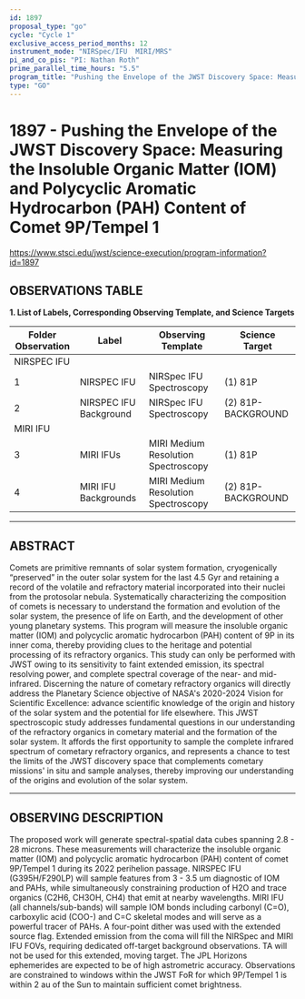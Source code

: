 ```yaml
---
id: 1897
proposal_type: "go"
cycle: "Cycle 1"
exclusive_access_period_months: 12
instrument_mode: "NIRSpec/IFU  MIRI/MRS"
pi_and_co_pis: "PI: Nathan Roth"
prime_parallel_time_hours: "5.5"
program_title: "Pushing the Envelope of the JWST Discovery Space: Measuring the Insoluble Organic Matter (IOM) and Polycyclic Aromatic Hydrocarbon (PAH) Content of Comet 9P/Tempel 1"
type: "GO"
---
```

# 1897 - Pushing the Envelope of the JWST Discovery Space: Measuring the Insoluble Organic Matter (IOM) and Polycyclic Aromatic Hydrocarbon (PAH) Content of Comet 9P/Tempel 1
https://www.stsci.edu/jwst/science-execution/program-information?id=1897
## OBSERVATIONS TABLE
**1. List of Labels, Corresponding Observing Template, and Science Targets**

| Folder Observation | Label                       | Observing Template               | Science Target       |
|--------------------|-----------------------------|----------------------------------|----------------------|
| NIRSPEC IFU        |                             |                                  |                      |
| 1                  | NIRSPEC IFU                 | NIRSpec IFU Spectroscopy         | (1) 81P              |
| 2                  | NIRSPEC IFU Background      | NIRSpec IFU Spectroscopy         | (2) 81P-BACKGROUND   |
| MIRI IFU           |                             |                                  |                      |
| 3                  | MIRI IFUs                   | MIRI Medium Resolution Spectroscopy | (1) 81P              |
| 4                  | MIRI IFU Backgrounds        | MIRI Medium Resolution Spectroscopy | (2) 81P-BACKGROUND   |

---

## ABSTRACT

Comets are primitive remnants of solar system formation, cryogenically “preserved” in the outer solar system for the last 4.5 Gyr and retaining a record of the volatile and refractory material incorporated into their nuclei from the protosolar nebula. Systematically characterizing the composition of comets is necessary to understand the formation and evolution of the solar system, the presence of life on Earth, and the development of other young planetary systems. This program will measure the insoluble organic matter (IOM) and polycyclic aromatic hydrocarbon (PAH) content of 9P in its inner coma, thereby providing clues to the heritage and potential processing of its refractory organics. This study can only be performed with JWST owing to its sensitivity to faint extended emission, its spectral resolving power, and complete spectral coverage of the near- and mid-infrared. Discerning the nature of cometary refractory organics will directly address the Planetary Science objective of NASA's 2020-2024 Vision for Scientific Excellence: advance scientific knowledge of the origin and history of the solar system and the potential for life elsewhere. This JWST spectroscopic study addresses fundamental questions in our understanding of the refractory organics in cometary material and the formation of the solar system. It affords the first opportunity to sample the complete infrared spectrum of cometary refractory organics, and represents a chance to test the limits of the JWST discovery space that complements cometary missions' in situ and sample analyses, thereby improving our understanding of the origins and evolution of the solar system.

---

## OBSERVING DESCRIPTION

The proposed work will generate spectral-spatial data cubes spanning 2.8 - 28 microns. These measurements will characterize the insoluble organic matter (IOM) and polycyclic aromatic hydrocarbon (PAH) content of comet 9P/Tempel 1 during its 2022 perihelion passage. NIRSPEC IFU (G395H/F290LP) will sample features from 3 - 3.5 um diagnostic of IOM and PAHs, while simultaneously constraining production of H2O and trace organics (C2H6, CH3OH, CH4) that emit at nearby wavelengths. MIRI IFU (all channels/sub-bands) will sample IOM bonds including carbonyl (C=O), carboxylic acid (COO-) and C=C skeletal modes and will serve as a powerful tracer of PAHs. A four-point dither was used with the extended source flag. Extended emission from the coma will fill the NIRSpec and MIRI IFU FOVs, requiring dedicated off-target background observations. TA will not be used for this extended, moving target. The JPL Horizons ephemerides are expected to be of high astrometric accuracy. Observations are constrained to windows within the JWST FoR for which 9P/Tempel 1 is within 2 au of the Sun to maintain sufficient comet brightness.